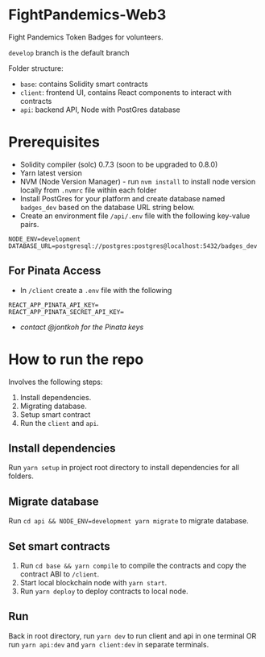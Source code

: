 # FightPandemics-Web3

Fight Pandemics Token Badges for volunteers.

`develop` branch is the default branch

Folder structure:
- `base`: contains Solidity smart contracts
- `client`: frontend UI, contains React components to interact with contracts
- `api`: backend API, Node with PostGres database

# Prerequisites
- Solidity compiler (solc) 0.7.3 (soon to be upgraded to 0.8.0)
- Yarn latest version
- NVM (Node Version Manager) - run `nvm install` to install node version locally from `.nvmrc` file within each folder
- Install PostGres for your platform and create database named `badges_dev` based on the database URL string below.
- Create an environment file `/api/.env` file with the following key-value pairs.
```
NODE_ENV=development
DATABASE_URL=postgresql://postgres:postgres@localhost:5432/badges_dev
```
## For Pinata Access
- In `/client` create a `.env` file with the following
```
REACT_APP_PINATA_API_KEY=
REACT_APP_PINATA_SECRET_API_KEY=
```
- *contact @jontkoh for the Pinata keys*

# How to run the repo
Involves the following steps:
1. Install dependencies.
2. Migrating database.
3. Setup smart contract
4. Run the `client` and `api`.

## Install dependencies
Run `yarn setup` in project root directory to install dependencies for all folders.

## Migrate database
Run `cd api && NODE_ENV=development yarn migrate` to migrate database.

## Set smart contracts
1. Run `cd base && yarn compile` to compile the contracts and copy the contract ABI to `/client`.
2. Start local blockchain node with `yarn start`.
3. Run `yarn deploy` to deploy contracts to local node.

## Run
Back in root directory, run `yarn dev` to run client and api in one terminal OR run `yarn api:dev` and `yarn client:dev` in separate terminals.
